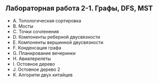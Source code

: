 ## Лабораторная работа 2-1. Графы, DFS, MST

- A. Топологическая сортировка
- B. Мосты
- C. Точки сочленения
- D. Компоненты реберной двусвязности
- E. Компоненты вершинной двусвязности
- F. Конденсация графа
- G. Планирование вечеринки
- H. Авиаперелеты
- I. Остовное дерево
- J. Остовное дерево 2
- K. Алгоритм двух китайцев